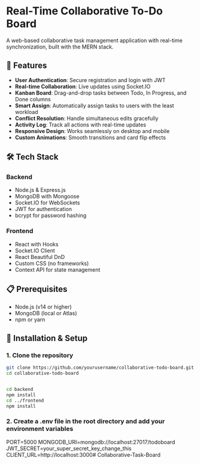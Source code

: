 # Real-Time Collaborative To-Do Board

A web-based collaborative task management application with real-time synchronization, built with the MERN stack.

## 🚀 Features

- **User Authentication**: Secure registration and login with JWT
- **Real-time Collaboration**: Live updates using Socket.IO
- **Kanban Board**: Drag-and-drop tasks between Todo, In Progress, and Done columns
- **Smart Assign**: Automatically assign tasks to users with the least workload
- **Conflict Resolution**: Handle simultaneous edits gracefully
- **Activity Log**: Track all actions with real-time updates
- **Responsive Design**: Works seamlessly on desktop and mobile
- **Custom Animations**: Smooth transitions and card flip effects

## 🛠️ Tech Stack

### Backend
- Node.js & Express.js
- MongoDB with Mongoose
- Socket.IO for WebSockets
- JWT for authentication
- bcrypt for password hashing

### Frontend
- React with Hooks
- Socket.IO Client
- React Beautiful DnD
- Custom CSS (no frameworks)
- Context API for state management

## 📋 Prerequisites

- Node.js (v14 or higher)
- MongoDB (local or Atlas)
- npm or yarn

## 🔧 Installation & Setup

### 1. Clone the repository
```bash
git clone https://github.com/yourusername/collaborative-todo-board.git
cd collaborative-todo-board


cd backend
npm install
cd ../frontend
npm install
```
### 2. Create a .env file in the root directory and add your environment variables
PORT=5000
MONGODB_URI=mongodb://localhost:27017/todoboard
JWT_SECRET=your_super_secret_key_change_this
CLIENT_URL=http://localhost:3000#   C o l l a b o r a t i v e - T a s k - B o a r d  
 